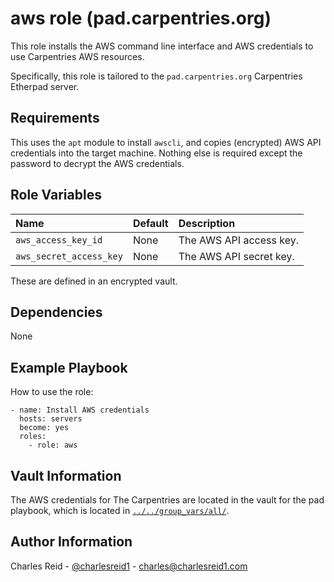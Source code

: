 aws role (pad.carpentries.org)
=========

This role installs the AWS command line interface and AWS credentials
to use Carpentries AWS resources.

Specifically, this role is tailored to the `pad.carpentries.org`
Carpentries Etherpad server.

Requirements
------------

This uses the `apt` module to install `awscli`, and copies (encrypted) 
AWS API credentials into the target machine. Nothing else is required 
except the password to decrypt the AWS credentials.

Role Variables
--------------

| Name                    | Default | Description                                                                     |
|:------------------------|:--------|:------------------------|
| `aws_access_key_id`     | None    | The AWS API access key. |
| `aws_secret_access_key` | None    | The AWS API secret key. |

These are defined in an encrypted vault.

Dependencies
------------

None

Example Playbook
----------------

How to use the role:

```plain
- name: Install AWS credentials
  hosts: servers
  become: yes
  roles:
    - role: aws
```

Vault Information
------------------

The AWS credentials for The Carpentries are located in 
the vault for the pad playbook, which is located in 
[`../../group_vars/all/`](../../group_vars/all/).


Author Information
------------------

Charles Reid - [@charlesreid1](https://github.com/charlesreid1) - <charles@charlesreid1.com>



